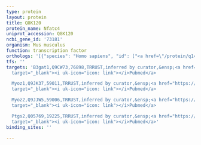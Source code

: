 ```yaml
---
type: protein
layout: protein
title: Q8K120
protein_name: Nfatc4
uniprot_accession: Q8K120
ncbi_gene_id: '73181'
organism: Mus musculus
function: transcription factor
orthologs: '[{"species": "Homo sapiens", "id": ["<a href=\"/protein/q14934\">Q14934</a>"]}, {"species": "Rattus norvegicus", "id": ["D3Z9H7"]}]'
tfs: ''
targets: 'B3gat1,Q9CW73,76898,TRRUST,inferred by curator,&ensp;<a href="https://www.ncbi.nlm.nih.gov/pubmed/?term=19147493%5Buid%5D+OR+29087512%5Buid%5D"
  target="_blank"><i uk-icon="icon: link"></i>Pubmed</a>

  Myoz1,Q9JK37,59011,TRRUST,inferred by curator,&ensp;<a href="https://www.ncbi.nlm.nih.gov/pubmed/?term=17341303%5Buid%5D+OR+29087512%5Buid%5D"
  target="_blank"><i uk-icon="icon: link"></i>Pubmed</a>

  Myoz2,Q9JJW5,59006,TRRUST,inferred by curator,&ensp;<a href="https://www.ncbi.nlm.nih.gov/pubmed/?term=17341303%5Buid%5D+OR+29087512%5Buid%5D"
  target="_blank"><i uk-icon="icon: link"></i>Pubmed</a>

  Ptgs2,Q05769,19225,TRRUST,inferred by curator,&ensp;<a href="https://www.ncbi.nlm.nih.gov/pubmed/?term=16718377%5Buid%5D+OR+29087512%5Buid%5D"
  target="_blank"><i uk-icon="icon: link"></i>Pubmed</a>'
binding_sites: ''

---
```

